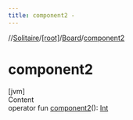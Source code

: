 ```yaml
---
title: component2 -
---
```

//[Solitaire](../../index.md)/[[root]](../index.md)/[Board](index.md)/[component2](component2.md)



# component2  
[jvm]  
Content  
operator fun [component2](component2.md)(): [Int](https://kotlinlang.org/api/latest/jvm/stdlib/kotlin/-int/index.html)  



